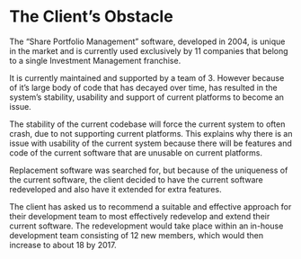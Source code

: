 The Client’s Obstacle
=====================

The “Share Portfolio Management” software, developed in 2004, is unique in the market and is
currently used exclusively by 11 companies that belong to a single Investment
Management franchise.


It is currently maintained and supported by a team of 3. However because of it’s large body of code that has decayed over time, has resulted in the system’s stability, usability and support of current platforms to become an issue.

The stability of the current codebase will force the current system to often crash, due to not supporting current platforms. This explains why there is an issue with usability of the current system because there will be features and code of the current software that are unusable on current platforms. 

Replacement software was searched for, but because of the uniqueness of the
current software, the client decided to have the current software redeveloped
and also have it extended for extra features. 


The client has asked us to recommend a suitable and effective approach for
their development team to most effectively redevelop and extend their
current software. The redevelopment would take place
within an in-house development team consisting of 12 new members, which would
then increase to about 18 by 2017.
